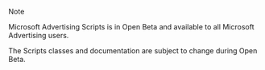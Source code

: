 > [!NOTE]
> Microsoft Advertising Scripts is in Open Beta and available to all Microsoft Advertising users.
>
> The Scripts classes and documentation are subject to change during Open Beta.